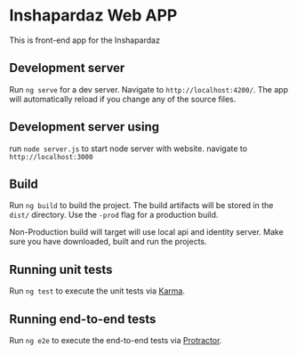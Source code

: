 # Inshapardaz Web APP

This is front-end app for the Inshapardaz

## Development server

Run `ng serve` for a dev server. Navigate to `http://localhost:4200/`. The app will automatically reload if you change any of the source files.

## Development server using 

run `node server.js` to start node server with website. navigate to `http://localhost:3000`

## Build

Run `ng build` to build the project. The build artifacts will be stored in the `dist/` directory. Use the `-prod` flag for a production build.

Non-Production build will target will use local api and identity server. Make sure you have downloaded, built and run the projects.

## Running unit tests

Run `ng test` to execute the unit tests via [Karma](https://karma-runner.github.io).

## Running end-to-end tests

Run `ng e2e` to execute the end-to-end tests via [Protractor](http://www.protractortest.org/).